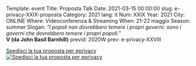 Template: event
Title: Proposta Talk
Date: 2021-03-15 00:00:00
slug: e-privacy-XXIX-proposta
Category: 2021
lang: it
Num: XXIX
Year: 2021
City: ONLINE
Where: Videoconferenza & Streaming
When: 21-22 maggio
Season: summer
Slogan: <i>"I popoli non dovrebbero temere i propri governi: sono i governi che dovrebbero temere i propri popoli."</i><br/><b>V (da John Basil Barnhill)</b>
previd: 2020W
prev: e-privacy-XXVIII



[Spedisci la tua proposta per eprivacy](https://forms.gle/fgsJni2cA9a4g4Vd8)<br/>
[![Spedisci la tua proposta per eprivacy]({static}/images/proposte-XXIX.png "Compila il form per spedire la tua proposta")](https://forms.gle/fgsJni2cA9a4g4Vd8)

